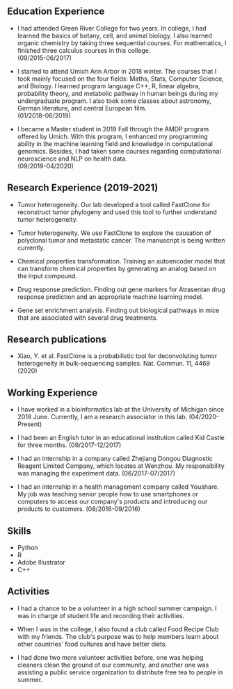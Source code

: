 ## Education Experience 

- I had attended Green River College for two years. In college, I had learned the basics of botany, cell, and animal biology. I also learned organic chemistry by taking three sequential courses. For mathematics, I finished three calculus courses in this college.                       
                                                                                  (09/2015-06/2017)

- I started to attend Umich Ann Arbor in 2018 winter. The courses that I took mainly focused on the four fields: Maths, Stats, Computer Science, and Biology. I learned program language C++, R, linear algebra, probability theory, and metabolic pathway in human beings during my undergraduate program. I also took some classes about astronomy, German literature, and central European film.                                                                                        
                                                     (01/2018-06/2019)

- I became a Master student in 2019 Fall through the AMDP program offered by Umich. With this program, I enhanced my programming ability in the machine learning field and knowledge in computational genomics. Besides, I had taken some courses regarding computational neuroscience and NLP on health data.                                                                
                                                                                                                            (09/2019-04/2020)

## Research Experience (2019-2021)

- Tumor heterogeneity. Our lab developed a tool called FastClone for reconstruct tumor phylogeny and used this tool to further understand tumor heterogeneity.

- Tumor heterogeneity. We use FastClone to explore the causation of polyclonal tumor and metastatic cancer. The manuscript is being written currently. 

- Chemical properties transformation. Training an autoencoder model that can transform chemical properties by generating an analog based on the input compound.

- Drug response prediction. Finding out gene markers for Atrasentan drug response prediction and an appropriate machine learning model.

- Gene set enrichment analysis. Finding out biological pathways in mice that are associated with several drug treatments.

## Research publications
- Xiao, Y. et al. FastClone is a probabilistic tool for deconvoluting tumor heterogeneity in bulk-sequencing samples. Nat. Commun. 11, 4469 (2020)

## Working Experience
- I have worked in a bioinformatics lab at the University of Michigan since 2018 June. Currently, I am a research associator in this lab.
(04/2020-Present)

- I had been an English tutor in an educational institution called Kid Castle for three months.
(09/2017-12/2017)

- I had an internship in a company called Zhejiang Dongou Diagnostic Reagent Limited Company, which locates at Wenzhou. My responsibility was managing the experiment data.
(06/2017-07/2017)

- I had an internship in a health management company called Youshare. My job was teaching senior people how to use smartphones or computers to access our company's products and introducing our products to customers.
(08/2016-09/2016)

## Skills 
- Python
- R
- Adobe Illustrator
- C++

## Activities
- I had a chance to be a volunteer in a high school summer campaign. I was in charge of student life and recording their activities.

- When I was in the college, I also found a club called Food Recipe Club with my friends. The club's purpose was to help members learn about other countries' food cultures and have better diets.

- I had done two more volunteer activities before, one was helping cleaners clean the ground of our community, and another one was assisting a public service organization to distribute free tea to people in summer.



